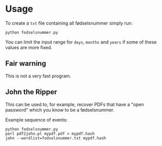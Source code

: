 # Usage

To create a `txt` file containing all fødselsnummer simply run:

    python fodselsnummer.py

You can limit the input range for `days`, `months` and `years` if some of these values are more fixed.

## Fair warning

This is not a very fast program.

## John the Ripper

This can be used to, for example, recover PDFs that have a "open password" which you know to be a fødselsnummer.

Example sequence of events:

    python fodselsnummer.py
    perl pdf2john.pl mypdf.pdf > mypdf.hash
    john --wordlist=fodselsnummer.txt mypdf.hash
